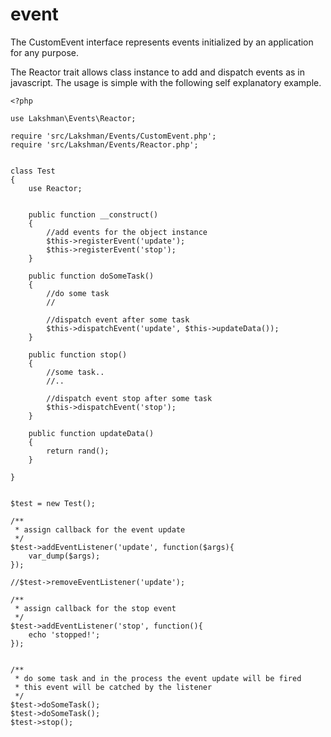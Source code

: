 # event
The CustomEvent interface represents events initialized by an application for any purpose.

The Reactor trait allows class instance to add and dispatch events as in javascript. The usage is simple with the following self explanatory example.

```
<?php

use Lakshman\Events\Reactor;

require 'src/Lakshman/Events/CustomEvent.php';
require 'src/Lakshman/Events/Reactor.php';


class Test
{
    use Reactor;


    public function __construct()
    {
        //add events for the object instance
        $this->registerEvent('update');
        $this->registerEvent('stop');
    }

    public function doSomeTask()
    {
        //do some task
        //
        
        //dispatch event after some task
        $this->dispatchEvent('update', $this->updateData());
    }

    public function stop()
    {
        //some task..
        //..
        
        //dispatch event stop after some task
        $this->dispatchEvent('stop');
    }

    public function updateData()
    {
        return rand();
    }

}


$test = new Test();

/**
 * assign callback for the event update
 */
$test->addEventListener('update', function($args){
    var_dump($args);
});

//$test->removeEventListener('update');

/**
 * assign callback for the stop event
 */
$test->addEventListener('stop', function(){
    echo 'stopped!';
});


/**
 * do some task and in the process the event update will be fired
 * this event will be catched by the listener
 */
$test->doSomeTask();
$test->doSomeTask();
$test->stop();
```
